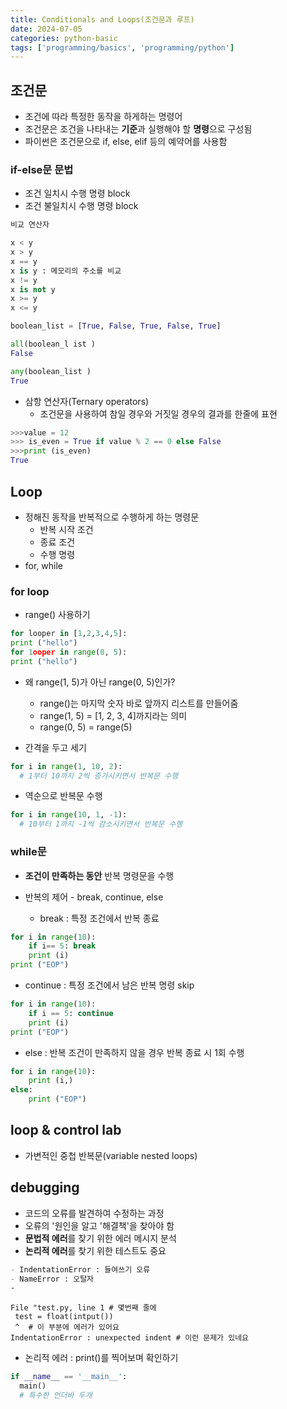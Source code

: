 ```yaml
---
title: Conditionals and Loops(조건문과 루프)
date: 2024-07-05
categories: python-basic
tags: ['programming/basics', 'programming/python']
---
```


## 조건문

- 조건에 따라 특정한 동작을 하게하는 명령어
- 조건문은 조건을 나타내는 **기준**과 실행해야 할 **명령**으로 구성됨
- 파이썬은 조건문으로 if, else, elif 등의 예약어를 사용함

### if-else문 문법

- 조건 일치시 수행 명령 block
- 조건 불일치시 수행 명령 block

```python
비교 연산자

x < y
x > y
x == y
x is y : 메모리의 주소를 비교
x != y
x is not y
x >= y
x <= y
```

```python
boolean_list = [True, False, True, False, True]

all(boolean_l ist )
False

any(boolean_list )
True
```

- 삼항 연산자(Ternary operators)
  - 조건문을 사용하여 참일 경우와 거짓일 경우의 결과를 한줄에 표현

```python
>>>value = 12
>>> is_even = True if value % 2 == 0 else False
>>>print (is_even)
True
```

## Loop

- 정해진 동작을 반복적으로 수행하게 하는 명령문
  - 반복 시작 조건
  - 종료 조건
  - 수행 명령
- for, while

### for loop

- range() 사용하기

```python
for looper in [1,2,3,4,5]:
print ("hello")
for 1ooper in range(0, 5):
print ("hello")
```

- 왜 range(1, 5)가 아닌 range(0, 5)인가?

  - range()는 마지막 숫자 바로 앞까지 리스트를 만들어줌
  - range(1, 5) = [1, 2, 3, 4]까지라는 의미
  - range(0, 5) = range(5)

- 간격을 두고 세기

```python
for i in range(1, 10, 2):
  # 1부터 10까지 2씩 증가시키면서 반복문 수행
```

- 역순으로 반복문 수행

```python
for i in range(10, 1, -1):
  # 10부터 1까지 -1씩 감소시키면서 반복문 수행
```

### while문

- **조건이 만족하는 동안** 반복 명령문을 수행

- 반복의 제어 - break, continue, else
  - break : 특정 조건에서 반복 종료

```python
for i in range(10):
    if i== 5: break
    print (i)
print ("EOP")
```

- continue : 특정 조건에서 남은 반복 명령 skip

```python
for i in range(10):
    if i == 5: continue
    print (i)
print ("EOP")
```

- else : 반복 조건이 만족하지 않을 경우 반복 종료 시 1회 수행

```python
for i in range(10):
    print (i,)
else:
    print ("EOP")
```

## loop & control lab

- 가변적인 중첩 반복문(variable nested loops)

## debugging

- 코드의 오류를 발견하여 수정하는 과정
- 오류의 '원인을 알고 '해결책'을 찾아야 함
- **문법적 에러**를 찾기 위한 에러 메시지 분석
- **논리적 에러**를 찾기 위한 테스트도 중요

```markdown
- IndentationError : 들여쓰기 오류
- NameError : 오탈자
-
```

```
File "test.py, line 1 # 몇번째 줄에
 test = float(intput())
 ^  # 이 부분에 에러가 있어요
IndentationError : unexpected indent # 이런 문제가 있네요
```

- 논리적 에러 : print()를 찍어보며 확인하기

```python
if __name__ == '__main__':
  main()
  # 특수한 언더바 두개
```
